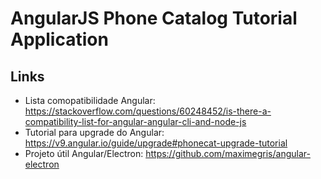 # AngularJS Phone Catalog Tutorial Application


## Links
- Lista comopatibilidade Angular: https://stackoverflow.com/questions/60248452/is-there-a-compatibility-list-for-angular-angular-cli-and-node-js
- Tutorial para upgrade do Angular: https://v9.angular.io/guide/upgrade#phonecat-upgrade-tutorial
- Projeto útil Angular/Electron: https://github.com/maximegris/angular-electron
